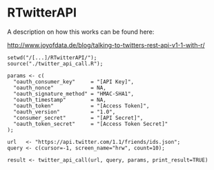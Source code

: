 RTwitterAPI
===========

A description on how this works can be found here:

http://www.joyofdata.de/blog/talking-to-twitters-rest-api-v1-1-with-r/

```
setwd("/[...]/RTwitterAPI/");
source("./twitter_api_call.R");
 
params <- c(
  "oauth_consumer_key"     = "[API Key]",
  "oauth_nonce"            = NA,
  "oauth_signature_method" = "HMAC-SHA1",
  "oauth_timestamp"        = NA,
  "oauth_token"            = "[Access Token]",
  "oauth_version"          = "1.0",
  "consumer_secret"        = "[API Secret]",
  "oauth_token_secret"     = "[Access Token Secret]"
);
 
url   <- "https://api.twitter.com/1.1/friends/ids.json";
query <- c(cursor=-1, screen_name="hrw", count=10);
 
result <- twitter_api_call(url, query, params, print_result=TRUE)
```
